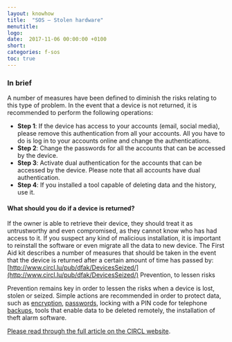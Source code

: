 ```yaml
---
layout: knowhow
title:  "SOS – Stolen hardware"
menutitle:
logo:
date:  2017-11-06 00:00:00 +0100
short:
categories: f-sos
toc: true
---
```


<h3 class="titre-page">In brief</h3>
A number of measures have been defined to diminish the risks relating to this type of problem. In the event that a device is not returned, it is recommended to perform the following operations:

* **Step 1**: If the device has access to your accounts (email, social media), please remove this authentication from all your accounts. All you have to do is log in to your accounts online and change the authentications.
* **Step 2**: Change the passwords for all the accounts that can be accessed by the device.
* **Step 3**: Activate dual authentication for the accounts that can be accessed by the device. Please note that all accounts have dual authentication.
* **Step 4**: If you installed a tool capable of deleting data and the history, use it.

#### What should you do if a device is returned?
If the owner is able to retrieve their device, they should treat it as untrustworthy and even compromised, as they cannot know who has had access to it. If you suspect any kind of malicious installation, it is important to reinstall the software or even migrate all the data to new device. The First Aid kit describes a number of measures that should be taken in the event that the device is returned after a certain amount of time has passed by: [http://www.circl.lu/pub/dfak/DevicesSeized/](http://www.circl.lu/pub/dfak/DevicesSeized/) Prevention, to lessen risks

Prevention remains key in order to lessen the risks when a device is lost, stolen or seized. Simple actions are recommended in order to protect data, such as [encryption]({{site.url}}/knowhow/cisoapproach/SecurityPolicy-SystemDevelopmentAndMaintenance.html#encryption), [passwords]({{site.url}}/knowhow/glossary/Password.html), locking with a PIN code for telephone [backups]({{site.url}}/knowhow/cisoapproach/SecurityPolicy-OperationalAndCommunicationAspects.html#data-backups), tools that enable data to be deleted remotely, the installation of theft alarm software.

[Please read through the full article on the CIRCL website](https://www.circl.lu/pub/dfak/DevicesSeized/).

